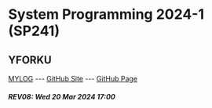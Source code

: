 ---
---
# System Programming 2024-1 (SP241)

## YFORKU

[MYLOG](TXT/mylog.txt) --- [GitHub Site](https://github.com/yforku/sp241/) --- [GitHub Page](https://yforku.github.io/sp241/) 


##### REV08: Wed 20 Mar 2024 17:00

